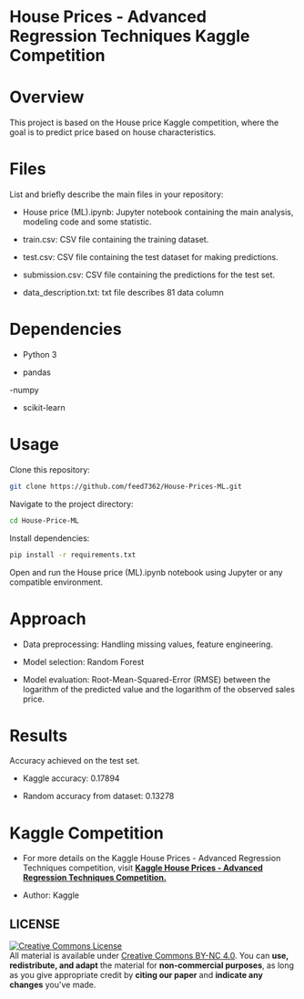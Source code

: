 # House Prices - Advanced Regression Techniques Kaggle Competition

# Overview

This project is based on the House price Kaggle competition, where the goal is to predict price based on house characteristics.

# Files

List and briefly describe the main files in your repository:

- House price (ML).ipynb: Jupyter notebook containing the main analysis, modeling code and some statistic.

- train.csv: CSV file containing the training dataset.

- test.csv: CSV file containing the test dataset for making predictions.

- submission.csv: CSV file containing the predictions for the test set.

- data_description.txt: txt file describes 81 data column

# Dependencies

- Python 3

- pandas

-numpy

- scikit-learn

# Usage

Clone this repository:

```sh
git clone https://github.com/feed7362/House-Prices-ML.git
```
Navigate to the project directory:

```sh
cd House-Price-ML
```
Install dependencies:
```sh
pip install -r requirements.txt
```
Open and run the House price (ML).ipynb notebook using Jupyter or any compatible environment.

# Approach

- Data preprocessing: Handling missing values, feature engineering.

- Model selection: Random Forest

- Model evaluation: Root-Mean-Squared-Error (RMSE) between the logarithm of the predicted value and the logarithm of the observed sales price.

# Results

Accuracy achieved on the test set.

- Kaggle accuracy:  0.17894

- Random accuracy from dataset: 0.13278

# Kaggle Competition

- For more details on the Kaggle House Prices - Advanced Regression Techniques competition, visit [**Kaggle House Prices - Advanced Regression Techniques Competition.**](https://www.kaggle.com/competitions/house-prices-advanced-regression-techniques/)

- Author: Kaggle

## LICENSE
<a rel="license" href="http://creativecommons.org/licenses/by-nc/4.0/"><img alt="Creative Commons License" style="border-width:0" src="https://i.creativecommons.org/l/by-nc/4.0/88x31.png" /></a><br />All material is available under [Creative Commons BY-NC 4.0](https://creativecommons.org/licenses/by-nc/4.0/). You can **use, redistribute, and adapt** the material for **non-commercial purposes**, as long as you give appropriate credit by **citing our paper** and **indicate any changes** you've made.
